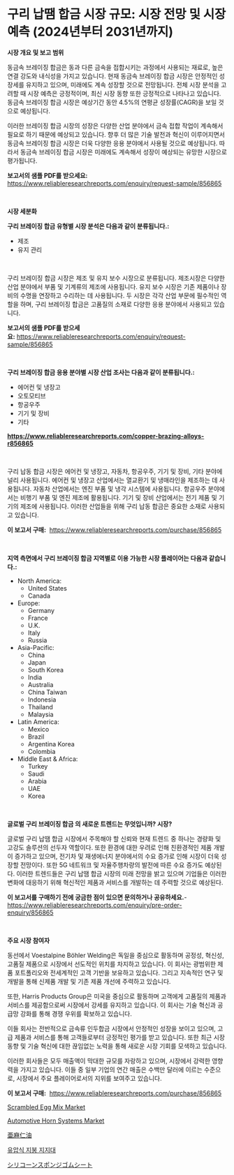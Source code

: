 <p><h1>구리 납땜 합금 시장 규모: 시장 전망 및 시장 예측 (2024년부터 2031년까지)</h1></p><p><strong>시장 개요 및 보고 범위</strong></p>
<p><p>동금속 브레이징 합금은 동과 다른 금속을 접합시키는 과정에서 사용되는 재료로, 높은 연결 강도와 내식성을 가지고 있습니다. 현재 동금속 브레이징 합금 시장은 안정적인 성장세를 유지하고 있으며, 미래에도 계속 성장할 것으로 전망됩니다. 전체 시장 분석을 고려할 때 시장 예측은 긍정적이며, 최신 시장 동향 또한 긍정적으로 나타나고 있습니다. 동금속 브레이징 합금 시장은 예상기간 동안 4.5%의 연평균 성장률(CAGR)을 보일 것으로 예상됩니다.</p><p>이러한 브레이징 합금 시장의 성장은 다양한 산업 분야에서 금속 접합 작업이 계속해서 필요로 하기 때문에 예상되고 있습니다. 향후 더 많은 기술 발전과 혁신이 이루어지면서 동금속 브레이징 합금 시장은 더욱 다양한 응용 분야에서 사용될 것으로 예상됩니다. 따라서 동금속 브레이징 합금 시장은 미래에도 계속해서 성장이 예상되는 유망한 시장으로 평가됩니다.</p></p>
<p><strong>보고서의 샘플 PDF를 받으세요:</strong> <a href="https://www.reliableresearchreports.com/enquiry/request-sample/856865">https://www.reliableresearchreports.com/enquiry/request-sample/856865</a></p>
<p>&nbsp;</p>
<p><strong>시장 세분화</strong></p>
<p><strong>구리 브레이징 합금 유형별 시장 분석은 다음과 같이 분류됩니다.:</strong></p>
<p><ul><li>제조</li><li>유지 관리</li></ul></p>
<p>&nbsp;</p>
<p><p>구리 브레이징 합금 시장은 제조 및 유지 보수 시장으로 분류됩니다. 제조시장은 다양한 산업 분야에서 부품 및 기계류의 제조에 사용됩니다. 유지 보수 시장은 기존 제품이나 장비의 수명을 연장하고 수리하는 데 사용됩니다. 두 시장은 각각 산업 부문에 필수적인 역할을 하며, 구리 브레이징 합금은 고품질의 소재로 다양한 응용 분야에서 사용되고 있습니다.</p></p>
<p><strong>보고서의 샘플 PDF를 받으세요:</strong>&nbsp;<a href="https://www.reliableresearchreports.com/enquiry/request-sample/856865">https://www.reliableresearchreports.com/enquiry/request-sample/856865</a></p>
<p>&nbsp;</p>
<p><strong> 구리 브레이징 합금 응용 분야별 시장 산업 조사는 다음과 같이 분류됩니다.:</strong></p>
<p><ul><li>에어컨 및 냉장고</li><li>오토모티브</li><li>항공우주</li><li>기기 및 장비</li><li>기타</li></ul></p>
<p><strong><a href="https://www.reliableresearchreports.com/copper-brazing-alloys-r856865">https://www.reliableresearchreports.com/copper-brazing-alloys-r856865</a></strong></p>
<p>&nbsp;</p>
<p><p>구리 납동 합금 시장은 에어컨 및 냉장고, 자동차, 항공우주, 기기 및 장비, 기타 분야에 널리 사용됩니다. 에어컨 및 냉장고 산업에서는 열교환기 및 냉매라인을 제조하는 데 사용됩니다. 자동차 산업에서는 엔진 부품 및 냉각 시스템에 사용됩니다. 항공우주 분야에서는 비행기 부품 및 엔진 제조에 활용됩니다. 기기 및 장비 산업에서는 전기 제품 및 기기의 제조에 사용됩니다. 이러한 산업들을 위해 구리 납동 합금은 중요한 소재로 사용되고 있습니다.</p></p>
<p><strong>이 보고서 구매:</strong>&nbsp; <a href="https://www.reliableresearchreports.com/purchase/856865">https://www.reliableresearchreports.com/purchase/856865</a></p>
<p>&nbsp;</p>
<p><strong>지역 측면에서 구리 브레이징 합금 지역별로 이용 가능한 시장 플레이어는 다음과 같습니다.:</strong></p>
<p><ul>
    <li>
        North America:
        <ul>
            <li>United States</li>
            <li>Canada</li>
        </ul>
    </li>
    <li>
        Europe:
        <ul>
            <li>Germany</li>
            <li>France</li>
            <li>U.K.</li>
            <li>Italy</li>
            <li>Russia</li>
        </ul>
    </li>
    <li>
        Asia-Pacific:
        <ul>
            <li>China</li>
            <li>Japan</li>
            <li>South Korea</li>
            <li>India</li>
            <li>Australia</li>
            <li>China Taiwan</li>
            <li>Indonesia</li>
            <li>Thailand</li>
            <li>Malaysia</li>
        </ul>
    </li>
    <li>
        Latin America:
        <ul>
            <li>Mexico</li>
            <li>Brazil</li>
            <li>Argentina Korea</li>
            <li>Colombia</li>
        </ul>
    </li>
    <li>
        Middle East & Africa:
        <ul>
            <li>Turkey</li>
            <li>Saudi</li>
            <li>Arabia</li>
            <li>UAE</li>
            <li>Korea</li>
        </ul>
    </li>
    </ul></p>
<p>&nbsp;</p>
<p><strong>글로벌 구리 브레이징 합금 의 새로운 트렌드는 무엇입니까? 시장?</strong></p>
<p><p>글로벌 구리 납땜 합금 시장에서 주목해야 할 신뢰와 현재 트렌드 중 하나는 경량화 및 고강도 솔루션의 선두자 역할이다. 또한 환경에 대한 우려로 인해 친환경적인 제품 개발이 증가하고 있으며, 전기차 및 재생에너지 분야에서의 수요 증가로 인해 시장이 더욱 성장할 전망이다. 또한 5G 네트워크 및 자율주행차량의 발전에 따른 수요 증가도 예상된다. 이러한 트렌드들은 구리 납땜 합금 시장의 미래 전망을 밝고 있으며 기업들은 이러한 변화에 대응하기 위해 혁신적인 제품과 서비스를 개발하는 데 주력할 것으로 예상된다.</p></p>
<p><strong>이 보고서를 구매하기 전에 궁금한 점이 있으면 문의하거나 공유하세요.</strong>- <a href="https://www.reliableresearchreports.com/enquiry/pre-order-enquiry/856865">https://www.reliableresearchreports.com/enquiry/pre-order-enquiry/856865</a></p>
<p>&nbsp;</p>
<p><strong>주요 시장 참여자</strong></p>
<p><p>동선에서 Voestalpine Böhler Welding은 독일을 중심으로 활동하며 공정성, 혁신성, 고품질 제품으로 시장에서 선도적인 위치를 차지하고 있습니다. 이 회사는 광범위한 제품 포트폴리오와 전세계적인 고객 기반을 보유하고 있습니다. 그리고 지속적인 연구 및 개발을 통해 신제품 개발 및 기존 제품 개선에 주력하고 있습니다.</p><p>또한, Harris Products Group은 미국을 중심으로 활동하며 고객에게 고품질의 제품과 서비스를 제공함으로써 시장에서 강세를 유지하고 있습니다. 이 회사는 기술 혁신과 공급망 강화를 통해 경쟁 우위를 확보하고 있습니다.</p><p>이들 회사는 전반적으로 금속류 인두합금 시장에서 안정적인 성장을 보이고 있으며, 고급 제품과 서비스를 통해 고객들로부터 긍정적인 평가를 받고 있습니다. 또한 최근 시장 동향 및 기술 혁신에 대한 끊임없는 노력을 통해 새로운 시장 기회를 모색하고 있습니다.</p><p>이러한 회사들은 모두 매출액이 막대한 규모를 자랑하고 있으며, 시장에서 강력한 영향력을 가지고 있습니다. 이들 중 일부 기업의 연간 매출은 수백만 달러에 이르는 수준으로, 시장에서 주요 플레이어로서의 지위를 보여주고 있습니다.</p></p>
<p><strong>이 보고서 구매:</strong>&nbsp;&nbsp;<a href="https://www.reliableresearchreports.com/purchase/856865">https://www.reliableresearchreports.com/purchase/856865</a></p>
<p><p><a href="https://github.com/gulaimolin/Market-Research-Report-List-3/blob/main/scrambled-egg-mix-market.md">Scrambled Egg Mix Market</a></p><p><a href="https://issuu.com/reportprime-2/docs/automotive-horn-systems-market-size-2030.pptx">Automotive Horn Systems Market</a></p><p><a href="https://medium.com/@victor.sharp87978/%E4%BA%9C%E9%BA%BB%E4%BB%81%E6%B2%B9%E5%B8%82%E5%A0%B4-%E5%B8%82%E5%A0%B4%E3%82%B7%E3%82%A7%E3%82%A2-%E5%B8%82%E5%A0%B4%E5%8B%95%E5%90%91-%E3%81%8A%E3%82%88%E3%81%B3%E5%B0%86%E6%9D%A5%E3%81%AE%E6%88%90%E9%95%B7%E3%82%92%E6%8E%A2%E3%82%8B-92a29cece4a3">亜麻仁油</a></p><p><a href="https://github.com/Maeennan456456/Market-Research-Report-List-1/blob/main/733958216805.md">유압식 지붕 지지대</a></p><p><a href="https://medium.com/@frankfurter35566/%E3%82%B7%E3%83%AA%E3%82%B3%E3%83%BC%E3%83%B3%E3%82%B9%E3%83%9D%E3%83%B3%E3%82%B8%E3%82%B4%E3%83%A0%E3%82%B7%E3%83%BC%E3%83%88%E5%B8%82%E5%A0%B4-2031%E5%B9%B4%E3%81%BE%E3%81%A7%E3%81%AE%E3%83%88%E3%83%AC%E3%83%B3%E3%83%89-%E4%BA%88%E6%B8%AC-%E7%AB%B6%E4%BA%89%E5%88%86%E6%9E%90-19a9f3a4883c">シリコーンスポンジゴムシート</a></p></p>